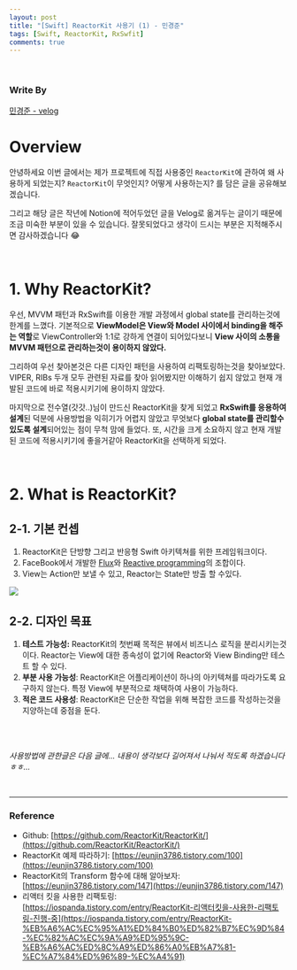 ```yaml
---
layout: post
title: "[Swift] ReactorKit 사용기 (1) - 민경준"
tags: [Swift, ReactorKit, RxSwfit]
comments: true
---
```


<br/>

### Write By
[민경준 - velog](https://velog.io/@jxxnnee)


# Overview
안녕하세요 이번 글에서는 제가 프로젝트에 직접 사용중인 `ReactorKit`에 관하여 왜 사용하게 되었는지? `ReactorKit`이 무엇인지? 어떻게 사용하는지? 를 담은 글을 공유해보겠습니다.

그리고 해당 글은 작년에 Notion에 적어두었던 글을 Velog로 옮겨두는 글이기 때문에 조금 미숙한 부분이 있을 수 있습니다. 잘못되었다고 생각이 드시는 부분은 지적해주시면 감사하겠습니다 😂


<br/>

# 1. Why ReactorKit?

우선, MVVM 패턴과 RxSwift를 이용한 개발 과정에서 global state를 관리하는것에 한계를 느꼈다.
기본적으로 **ViewModel은 View와 Model 사이에서 binding을 해주는 역할**로 ViewController와 1:1로 강하게 연결이 되어있다보니 **View 사이의 소통을 MVVM 패턴으로 관리하는것이 용이하지 않았다.**

그리하여 우선 찾아본것은 다른 디자인 패턴을 사용하여 리팩토링하는것을 찾아보았다.
VIPER, RIBs 두개 모두 관련된 자료를 찾아 읽어봤지만 이해하기 쉽지 않았고 현재 개발된 코드에 바로 적용시키기에 용이하지 않았다. 

마지막으로 전수열(갓갓..)님이 만드신 ReactorKit을 찾게 되었고 **RxSwift를 응용하여 설계**된 덕분에 사용방법을 익히기가 어렵지 않았고 무엇보다 **global state를 관리할수 있도록 설계**되어있는 점이 무척 맘에 들었다. 또, 시간을 크게 소요하지 않고 현재 개발된 코드에 적용시키기에 좋을거같아 ReactorKit을 선택하게 되었다.

<br/>

# 2. What is ReactorKit?

## 2-1. 기본 컨셉

1. ReactorKit은 단방향 그리고 반응형 Swift 아키텍쳐를 위한 프레임워크이다. 
2. FaceBook에서 개발한 [Flux](https://haruair.github.io/flux/docs/overview.html)와 [Reactive programming](https://en.wikipedia.org/wiki/Reactive_programming)의 조합이다.
3. View는 Action만 보낼 수 있고, Reactor는 State만 방출 할 수있다.

![](https://velog.velcdn.com/images/jxxnnee/post/a941c04d-8b91-4d05-b076-9189f5bce71b/image.png)


## 2-2. 디자인 목표


1. **테스트 가능성:** ReactorKit의 첫번째 목적은 뷰에서 비즈니스 로직을 분리시키는것이다. Reactor는 View에 대한 종속성이 없기에 Reactor와 View Binding만 테스트 할 수 있다. 
2. **부분 사용 가능성**: ReactorKit은 어플리케이션이 하나의 아키텍쳐를 따라가도록 요구하지 않는다. 특정 View에 부분적으로 채택하여 사용이 가능하다.
3. **적은 코드 사용성**: ReactorKit은 단순한 작업을 위해 복잡한 코드를 작성하는것을 지양하는데 중점을 둔다.



<br/>
<br/>

*사용방법에 관한글은 다음 글에... 내용이 생각보다 길어져서 나눠서 적도록 하겠습니다 ㅎㅎ...*

<br/>

---

### Reference

- Github: [https://github.com/ReactorKit/ReactorKit/](https://github.com/ReactorKit/ReactorKit/)
- ReactorKit 예제 따라하기: [https://eunjin3786.tistory.com/100](https://eunjin3786.tistory.com/100)
- ReactorKit의 Transform 함수에 대해 알아보자: [https://eunjin3786.tistory.com/147](https://eunjin3786.tistory.com/147)
- 리액터 킷을 사용한 리팩토링: [https://iospanda.tistory.com/entry/ReactorKit-리액터킷을-사용한-리팩토링-진행-중](https://iospanda.tistory.com/entry/ReactorKit-%EB%A6%AC%EC%95%A1%ED%84%B0%ED%82%B7%EC%9D%84-%EC%82%AC%EC%9A%A9%ED%95%9C-%EB%A6%AC%ED%8C%A9%ED%86%A0%EB%A7%81-%EC%A7%84%ED%96%89-%EC%A4%91)
